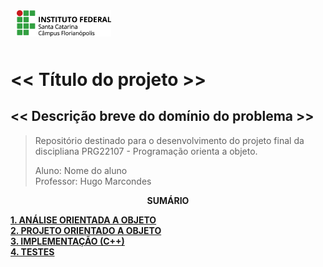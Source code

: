 <img src="img/ifsc-logo.png"
     width="30%"
     style="padding: 10px">

# << Título do projeto >>

## << Descrição breve do domínio do problema >>

> Repositório destinado para o desenvolvimento do projeto final da discipliana PRG22107 - Programação orienta a objeto. 
> 
> Aluno: Nome do aluno  
> Professor: Hugo Marcondes

<p align=center><strong>SUMÁRIO</strong></p>

[**1. ANÁLISE ORIENTADA A OBJETO**](./analise.md)<br>
[**2. PROJETO ORIENTADO A OBJETO**](./projeto.md)<br>
[**3. IMPLEMENTAÇÃO (C++)**](./implementacao.md)<br>
[**4. TESTES**](./testes.md)<br>
